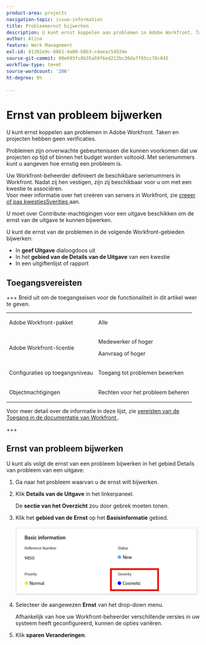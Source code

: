 ```yaml
---
product-area: projects
navigation-topic: issue-information
title: Probleemernst bijwerken
description: U kunt ernst koppelen aan problemen in Adobe Workfront. Taken en projecten hebben geen verificaties.
author: Alina
feature: Work Management
exl-id: 81302e9c-8861-4a08-b8b3-c4eeac54524e
source-git-commit: 00e693fc8b35a59f6ed212bc30da7f85cc78c845
workflow-type: tm+mt
source-wordcount: '286'
ht-degree: 0%

---
```


# Ernst van probleem bijwerken

<!--Audited: 08/2025-->

U kunt ernst koppelen aan problemen in Adobe Workfront. Taken en projecten hebben geen verificaties.

Problemen zijn onverwachte gebeurtenissen die kunnen voorkomen dat uw projecten op tijd of binnen het budget worden voltooid. Met serienummers kunt u aangeven hoe ernstig een probleem is.

Uw Workfront-beheerder definieert de beschikbare serienummers in Workfront. Nadat zij hen vestigen, zijn zij beschikbaar voor u om met een kwestie te associëren.\
Voor meer informatie over het creëren van servers in Workfront, zie [ creeer of pas kwestiesSverities ](../../../administration-and-setup/customize-workfront/creating-custom-status-and-priority-labels/create-customize-issue-severities.md) aan.

U moet over Contribute-machtigingen voor een uitgave beschikken om de ernst van de uitgave te kunnen bijwerken.

U kunt de ernst van de problemen in de volgende Workfront-gebieden bijwerken:

* In **geef Uitgave** dialoogdoos uit
* In het **gebied van de Details van de Uitgave** van een kwestie
* In een uitgiftenlijst of rapport

## Toegangsvereisten

+++ Breid uit om de toegangseisen voor de functionaliteit in dit artikel weer te geven.

<table style="table-layout:auto"> 
 <col> 
 <col> 
 <tbody> 
  <tr> 
   <td role="rowheader">Adobe Workfront-pakket</td> 
   <td> <p>Alle</p> </td> 
  </tr> 
  <tr> 
   <td role="rowheader">Adobe Workfront-licentie</td> 
   <td><p>Medewerker of hoger</p> 
   <p>Aanvraag of hoger</p> </td> 
  </tr> 
  <tr> 
   <td role="rowheader">Configuraties op toegangsniveau</td> 
   <td> <p>Toegang tot problemen bewerken</p></td> 
  </tr> 
  <tr> 
   <td role="rowheader">Objectmachtigingen</td> 
   <td> <p>Rechten voor het probleem beheren</p></td> 
  </tr> 
 </tbody> 
</table>

Voor meer detail over de informatie in deze lijst, zie [ vereisten van de Toegang in de documentatie van Workfront ](/help/quicksilver/administration-and-setup/add-users/access-levels-and-object-permissions/access-level-requirements-in-documentation.md).

+++

## Ernst van probleem bijwerken

U kunt als volgt de ernst van een probleem bijwerken in het gebied Details van probleem van een uitgave:

1. Ga naar het probleem waarvan u de ernst wilt bijwerken.
1. Klik **Details van de Uitgave** in het linkerpaneel.

   De **sectie van het Overzicht** zou door gebrek moeten tonen.

1. Klik het **gebied van de Ernst** op het **Basisinformatie** gebied.

   ![ strengheid van de Uitgave ](assets/issue-severity-field.png)

1. Selecteer de aangewezen **Ernst** van het drop-down menu.

   Afhankelijk van hoe uw Workfront-beheerder verschillende versies in uw systeem heeft geconfigureerd, kunnen de opties variëren.

1. Klik **sparen Veranderingen**.
